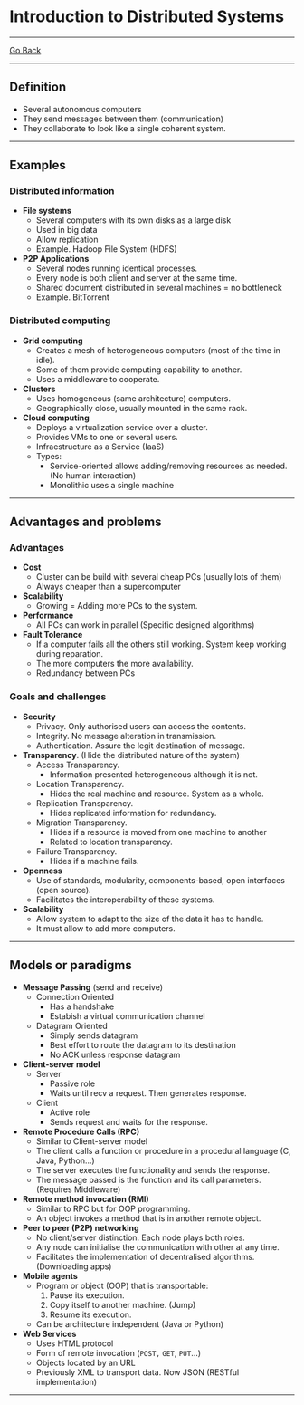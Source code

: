 # Introduction to Distributed Systems
---
[Go Back](../README.md)

---
## Definition
- Several autonomous computers
- They send messages between them (communication)
- They collaborate to look like a single coherent system.
---
## Examples
### Distributed information
- **File systems**
	- Several computers with its own disks as a large disk
	- Used in big data
	- Allow replication
	- Example. Hadoop File System (HDFS)
- **P2P Applications**
	- Several nodes running identical processes.
	- Every node is both client and server at the same time.
	- Shared document distributed in several machines = no bottleneck
	- Example. BitTorrent
### Distributed computing
- **Grid computing**
	- Creates a mesh of heterogeneous computers (most of the time in idle).
	- Some of them provide computing capability to another.
	- Uses a middleware to cooperate.
- **Clusters**
	- Uses homogeneous (same architecture) computers.
	- Geographically close, usually mounted in the same rack.
- **Cloud computing**
	- Deploys a virtualization service over a cluster.
	- Provides VMs to one or several users.
	- Infraestructure as a Service (IaaS)
	- Types:
		- Service-oriented allows adding/removing resources as needed. (No human interaction)
		- Monolithic uses a single machine
---
## Advantages and problems
### Advantages
- **Cost**
	- Cluster can be build with several cheap PCs (usually lots of them)
	- Always cheaper than a supercomputer
- **Scalability**
	- Growing = Adding more PCs to the system.
- **Performance**
	- All PCs can work in parallel (Specific designed algorithms)
- **Fault Tolerance**
	- If a computer fails all the others still working. System keep working during reparation.
	- The more computers the more availability.
	- Redundancy between PCs
### Goals and challenges
- **Security**
	- Privacy. Only authorised users can access the contents.
	- Integrity. No message alteration in transmission.
	- Authentication. Assure the legit destination of message.
- **Transparency**. (Hide the distributed nature of the system)
	- Access Transparency.
		- Information presented heterogeneous although it is not.
	- Location Transparency.
		- Hides the real machine and resource. System as a whole.
	- Replication Transparency.
		- Hides replicated information for redundancy.
	- Migration Transparency.
		- Hides if a resource is moved from one machine to another
		- Related to location transparency.
	- Failure Transparency.
		- Hides if a machine fails.
- **Openness**
	- Use of standards, modularity, components-based, open interfaces (open source).
	- Facilitates the interoperability of these systems.
- **Scalability**
	- Allow system to adapt to the size of the data it has to handle.
	- It must allow to add more computers.
---
## Models or paradigms
- **Message Passing** (send and receive)
	- Connection Oriented
		- Has a handshake
		- Estabish a virtual communication channel
	- Datagram Oriented
		- Simply sends datagram
		- Best effort to route the datagram to its destination
		- No ACK unless response datagram
- **Client-server model**
	- Server
		- Passive role
		- Waits until recv a request. Then generates response.
	- Client
		- Active role
		- Sends request and waits for the response.
- **Remote Procedure Calls (RPC)**
	- Similar to Client-server model
	- The client calls a function or procedure in a procedural language (C, Java, Python...)
	- The server executes the functionality and sends the response.
	- The message passed is the function and its call parameters. (Requires Middleware)
- **Remote method invocation (RMI)**
	- Similar to RPC but for OOP programming.
	- An object invokes a method that is in another remote object.
- **Peer to peer (P2P) networking**
	- No client/server distinction. Each node plays both roles.
	- Any node can initialise the communication with other at any time.
	- Facilitates the implementation of decentralised algorithms. (Downloading apps)
- **Mobile agents**
	- Program or object (OOP) that is transportable:
		1. Pause its execution.
		2. Copy itself to another machine. (Jump)
		3. Resume its execution.
	- Can be architecture independent (Java or Python)
- **Web Services**
	- Uses HTML protocol
	- Form of remote invocation (`POST,` `GET`, `PUT`...)
	- Objects located by an URL
	- Previously XML to transport data. Now JSON (RESTful implementation)
---